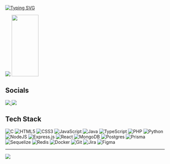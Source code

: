 [![Typing SVG](https://readme-typing-svg.herokuapp.com?font=Fira+Code&weight=500&size=30&pause=1000&color=23D4C3&center=true&vCenter=true&width=1000&lines=Hello+Word!!+My+name+is+Guilherme+Henrique;I'm+20+years+old+and+from+Sao+Paulo%2C+SP;I'm+a+systems+analysis+and+development+student;Be+Welcome!!:%29)](https://git.io/typing-svg)

<div align="left"> 
  <picture>
<source 
  srcset="https://github-readme-stats.vercel.app/api?username=GuiiAbreu&theme=tokyonight&hide_border=true&include_all_commits=false&count_private=false"
  media="(prefers-color-scheme: dark)"
/>
<source
  srcset="https://github-readme-stats.vercel.app/api/top-langs/?username=GuiiAbreu&theme=tokyonight&hide_border=true&include_all_commits=false&count_private=false&layout=compact"
  media="(prefers-color-scheme: dark), (prefers-color-scheme: no-preference)"
/>
    
<img src="https://github-readme-stats.vercel.app/api?username=GuiiAbreu&theme=tokyonight&hide_border=true&include_all_commits=false&count_private=false" />
    
</picture>
  <img width="41%" height="195px" src="https://github-readme-stats.vercel.app/api/top-langs/?username=GuiiAbreu&theme=tokyonight&hide_border=true&include_all_commits=false&count_private=false&layout=compact" />
</div>

## Socials
<a href="https://www.linkedin.com/in/guilherme-abreu-pessoa"><img src="https://img.shields.io/badge/linkedin-%230077B5.svg?style=for-the-badge&logo=linkedin&logoColor=white"/> </a>
<a href="https://www.instagram.com/gui.henriiq"><img src="https://img.shields.io/badge/Instagram-E4405F?style=for-the-badge&logo=instagram&logoColor=white"/></a>

## Tech Stack
![C](https://img.shields.io/badge/c-%2300599C.svg?style=for-the-badge&logo=c&logoColor=white) ![HTML5](https://img.shields.io/badge/html5-%23E34F26.svg?style=for-the-badge&logo=html5&logoColor=white) ![CSS3](https://img.shields.io/badge/css3-%231572B6.svg?style=for-the-badge&logo=css3&logoColor=white) ![JavaScript](https://img.shields.io/badge/javascript-%23323330.svg?style=for-the-badge&logo=javascript&logoColor=%23F7DF1E) ![Java](https://img.shields.io/badge/java-%23ED8B00.svg?style=for-the-badge&logo=openjdk&logoColor=white) ![TypeScript](https://img.shields.io/badge/typescript-%23007ACC.svg?style=for-the-badge&logo=typescript&logoColor=white) ![PHP](https://img.shields.io/badge/php-%23777BB4.svg?style=for-the-badge&logo=php&logoColor=white) ![Python](https://img.shields.io/badge/python-3670A0?style=for-the-badge&logo=python&logoColor=ffdd54) ![NodeJS](https://img.shields.io/badge/node.js-6DA55F?style=for-the-badge&logo=node.js&logoColor=white) ![Express.js](https://img.shields.io/badge/express.js-%23404d59.svg?style=for-the-badge&logo=express&logoColor=%2361DAFB) ![React](https://img.shields.io/badge/react-%2320232a.svg?style=for-the-badge&logo=react&logoColor=%2361DAFB) ![MongoDB](https://img.shields.io/badge/MongoDB-%234ea94b.svg?style=for-the-badge&logo=mongodb&logoColor=white) ![Postgres](https://img.shields.io/badge/postgres-%23316192.svg?style=for-the-badge&logo=postgresql&logoColor=white) ![Prisma](https://img.shields.io/badge/Prisma-3982CE?style=for-the-badge&logo=Prisma&logoColor=white) ![Sequelize](https://img.shields.io/badge/Sequelize-52B0E7?style=for-the-badge&logo=Sequelize&logoColor=white) ![Redis](https://img.shields.io/badge/redis-%23DD0031.svg?style=for-the-badge&logo=redis&logoColor=white) ![Docker](https://img.shields.io/badge/docker-%230db7ed.svg?style=for-the-badge&logo=docker&logoColor=white) ![Git](https://img.shields.io/badge/git-%23F05033.svg?style=for-the-badge&logo=git&logoColor=white) ![Jira](https://img.shields.io/badge/jira-%230A0FFF.svg?style=for-the-badge&logo=jira&logoColor=white) ![Figma](https://img.shields.io/badge/figma-%23F24E1E.svg?style=for-the-badge&logo=figma&logoColor=white)

---
[![](https://visitcount.itsvg.in/api?id=GuiiAbreu&icon=5&color=0)](https://visitcount.itsvg.in)

<!-- Proudly created with GPRM ( https://gprm.itsvg.in ) -->
